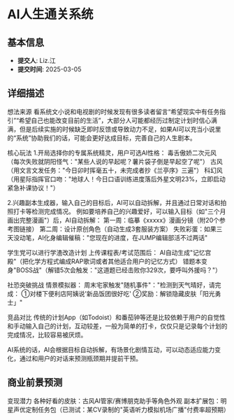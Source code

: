 # AI人生通关系统

## 基本信息
- **提交人**: Liz.江
- **提交时间**: 2025-03-05

## 详细描述
想法来源
看系统文小说和电视剧的时候发现有很多读者留言“希望现实中有任务指引”“希望自己也能改变目前的生活”，大部分人可能都经历过制定计划时信心满满，但是后续实施的时候缺乏即时反馈或导致动力不足，如果AI可以充当小说里的“系统”协助我们的话，可能会更好达成目标，完善自己的人生剧本。

核心玩法
1.开局选择你的专属系统精灵，用户可选AI性格：
毒舌傲娇二次元风（每次失败就阴阳怪气："某些人说的早起呢？薯片袋子倒是早起空了呢"）
古风（用文言文发任务："今日卯时挥毫五十，未完成者抄《兰亭序》三遍"）
科幻风（用星际指挥官口吻："地球人！今日口语训练进度落后外星文明23%，立即启动紧急补课协议！"）

2.兴趣副本生成器，输入自己的目标后，AI可以自动拆解，并且通过日常对话和拍照打卡等检测完成情况。
例如要培养自己的兴趣爱好，可以输入目标（如"三个月画出完整漫画"）后，AI自动拆解：
第一周：临摹《xxxxx》漫画分镜（附20个参考图链接）
第二周：设计原创角色（自动生成3套服装方案）
失败彩蛋：如果三天没动笔，AI化身编辑催稿："您现在的进度，在JUMP编辑部活不过两话"

学生党可以进行学渣改造计划
上传课程表/考试范围后：
AI自动生成"记忆宫殿"（把化学方程式编成RAP歌词或者其他适合用户的记忆方式）
错题本变身"BOSS战"（解错5次会触发："这道题已经击败你329次，要呼叫外援吗？"）

社恐突破挑战
情景模拟器：
周末宅家触发"随机事件"："检测到天气晴好，请完成：
①对楼下便利店阿姨说'新品饭团很好吃' ②奖励：解锁隐藏皮肤「阳光勇士」"

竞品对比
传统的计划App（如Todoist）和番茄钟等还是比较依赖于用户的自觉性和手动输入自己的计划，互动较差，一般为简单的打卡，仅仅只是记录每个计划的完成情况，比较容易被厌烦。

AI系统的话，AI会根据目标自动拆解，有场景化剧情互动，可以动态适应能力变化，通过和用户的对话来预测瓶颈期并提前干预。


## 商业前景预测
变现潜力
各种好看的皮肤：古风AI管家/赛博朋克助手等角色外观
副本扩展包：明星声优定制任务包（已测试：某CV录制的"英语听力模拟机场广播"付费率超预期）


